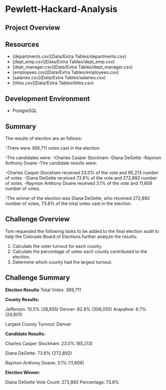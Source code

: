 # Pewlett-Hackard-Analysis

## Project Overview

## Resources

* [departments.csv](Data/Extra Tables/departments.csv)
* [dept_emp.csv](Data/Extra Tables/dept_emp.csv)
* [dept_manager.csv](Data/Extra Tables/dept_manager.csv)
* [employees.csv](Data/Extra Tables/employees.csv)
* [salaries.csv](Data/Extra Tables/salaries.csv)
* [titles.csv](Data/Extra Tables/titles.csv)

## Development Environment

* PostgreSQL

## Summary
The results of election are as follows:

-There were 369,711 votes cast in the election.

-The candidates were:
  -Charles Casper Stockham
  -Diana DeGette
  -Raymon Anthony Doane
  -The candidate results were:

-Charles Casper Stockham received 23.0% of the vote and 85,213 number of votes.
-Diana DeGette received 73.8% of the vote and 272,892 number of votes.
-Raymon Anthony Doane received 3.1% of the vote and 11,606 number of votes.

-The winner of the election was Diana DeGette, who received 272,892 number of votes, 73.8% of the total votes cast in the election.

## Challenge Overview
Tom requested the following tasks to be added to the final election audit to help the Colorado Board of Elections further analyze the results:

1. Calculate the voter turnout for each county.
2. Calculate the percentage of votes each county contributed to the election.
3. Determine which county had the largest turnout.

## Challenge Summary
**Election Results**
Total Votes: 369,711

**County Results:**

Jefferson: 10.5% (38,855)
Denver: 82.8% (306,055)
Arapahoe: 6.7% (24,801)

Largest County Turnout: Denver

**Candidate Results:**

Charles Casper Stockham: 23.0% (85,213)

Diana DeGette: 73.8% (272,892)

Raymon Anthony Doane: 3.1% (11,606)

**Election Winner:**

Diana DeGette
Vote Count: 272,892
Percentage: 73.8%

